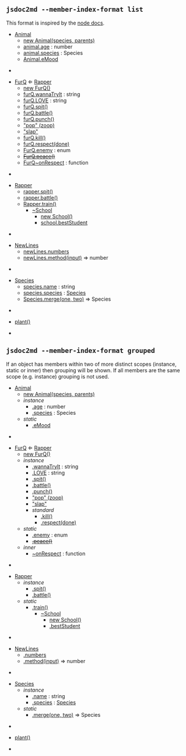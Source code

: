 ## `jsdoc2md --member-index-format list`
This format is inspired by the [node docs](http://nodejs.org/api/).

* [Animal](#Animal)
    * [new Animal(species, parents)](#new_Animal_new)
    * [animal.age](#Animal+age) : number
    * [animal.species](#Animal+species) : Species
    * [Animal.eMood](#Animal.eMood)

-

* [FurQ](#FurQ) ⇐ [Rapper](#markdown-header-rapper)
    * [new FurQ()](#new_FurQ_new)
    * [furQ.wannaTryIt](#FurQ+wannaTryIt) : string
    * [furQ.LOVE](#FurQ+LOVE) : string
    * [furQ.spit()](#FurQ+spit)
    * [furQ.battle()](#Rapper+battle)
    * [furQ.punch()](#FurQ+punch)
    * ["pop" (zoop)](#FurQ+event_pop)
    * ["slap"](#FurQ+event_slap)
    * [furQ.kill()](#FurQ+kill)
    * [furQ.respect(done)](#FurQ+respect)
    * [FurQ.enemy](#FurQ.enemy) : enum
    * ~~[FurQ.peace()](#FurQ.peace)~~
    * [FurQ~onRespect](#FurQ..onRespect) : function

-

* [Rapper](#Rapper)
    * [rapper.spit()](#Rapper+spit)
    * [rapper.battle()](#Rapper+battle)
    * [Rapper.train()](#Rapper.train)
        * [~School](#Rapper.train..School)
            * [new School()](#new_Rapper.train..School_new)
            * [school.bestStudent](#Rapper.train..School+bestStudent)

-

* [NewLines](#NewLines)
    * [newLines.numbers](#NewLines+numbers)
    * [newLines.method(input)](#NewLines+method) ⇒ number

-

* [Species](#Species)
    * [species.name](#Species+name) : string
    * [species.species](#Species+species) : [Species](#markdown-header-speciesspecies)
    * [Species.merge(one, two)](#Species.merge) ⇒ Species

-

* [plant()](#plant)

-


## `jsdoc2md --member-index-format grouped`
If an object has members within two of more distinct scopes (instance, static or inner) then grouping will be shown. If all members are the same scope (e.g. instance) grouping is not used.

* [Animal](#markdown-header-animal)
    * [new Animal(species, parents)](#markdown-header-new-animalspecies-parents)
    * _instance_
        * [.age](#markdown-header-animalage-number) : number
        * [.species](#markdown-header-animalspecies-species) : Species
    * _static_
        * [.eMood](#markdown-header-animalemood)

-

* [FurQ](#markdown-header-furq-rapper) ⇐ [Rapper](#markdown-header-rapper)
    * [new FurQ()](#markdown-header-new-furq)
    * _instance_
        * [.wannaTryIt](#markdown-header-furqwannatryit-string) : string
        * [.LOVE](#markdown-header-furqlove-string) : string
        * [.spit()](#markdown-header-furqspit)
        * [.battle()](#markdown-header-furqbattle)
        * [.punch()](#markdown-header-furqpunch)
        * ["pop" (zoop)](#markdown-header-popzoop)
        * ["slap"](#markdown-header-slap)
        * _standard_
            * [.kill()](#markdown-header-furqkill)
            * [.respect(done)](#markdown-header-furqrespectdone)
    * _static_
        * [.enemy](#markdown-header-furqenemy-enum) : enum
        * ~~[.peace()](#markdown-header-furqpeace)~~
    * _inner_
        * [~onRespect](#markdown-header-furqonrespect-function) : function

-

* [Rapper](#markdown-header-rapper)
    * _instance_
        * [.spit()](#markdown-header-rapperspit)
        * [.battle()](#markdown-header-rapperbattle)
    * _static_
        * [.train()](#markdown-header-rappertrain)
            * [~School](#markdown-header-trainschool)
                * [new School()](#markdown-header-new-school)
                * [.bestStudent](#markdown-header-schoolbeststudent)

-

* [NewLines](#markdown-header-newlines)
    * [.numbers](#markdown-header-newlinesnumbers)
    * [.method(input)](#markdown-header-newlinesmethodinput-number) ⇒ number

-

* [Species](#markdown-header-species)
    * _instance_
        * [.name](#markdown-header-speciesname-string) : string
        * [.species](#markdown-header-speciesspecies-species) : [Species](#markdown-header-speciesspecies)
    * _static_
        * [.merge(one, two)](#markdown-header-speciesmergeone-two-species) ⇒ Species

-

* [plant()](#markdown-header-plant)

-

